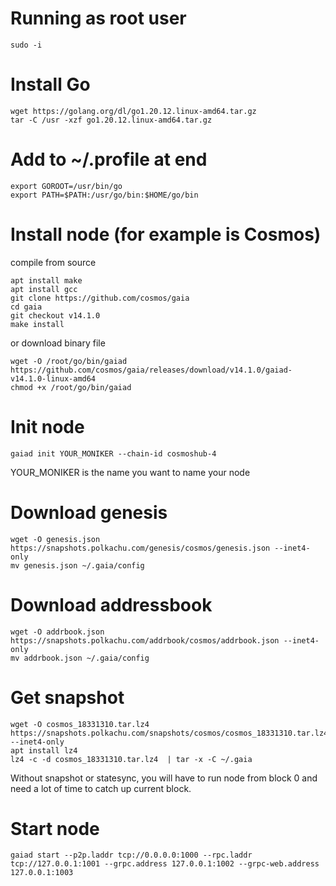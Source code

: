 # Running as root user
`sudo -i`

# Install Go
```
wget https://golang.org/dl/go1.20.12.linux-amd64.tar.gz
tar -C /usr -xzf go1.20.12.linux-amd64.tar.gz
```

# Add to ~/.profile at end
```
export GOROOT=/usr/bin/go
export PATH=$PATH:/usr/go/bin:$HOME/go/bin
```

# Install node (for example is Cosmos)
compile from source
```
apt install make
apt install gcc
git clone https://github.com/cosmos/gaia
cd gaia
git checkout v14.1.0
make install
```
or download binary file
```
wget -O /root/go/bin/gaiad https://github.com/cosmos/gaia/releases/download/v14.1.0/gaiad-v14.1.0-linux-amd64
chmod +x /root/go/bin/gaiad
```

# Init node
```
gaiad init YOUR_MONIKER --chain-id cosmoshub-4
```
YOUR_MONIKER is the name you want to name your node

# Download genesis
```
wget -O genesis.json https://snapshots.polkachu.com/genesis/cosmos/genesis.json --inet4-only
mv genesis.json ~/.gaia/config
```

# Download addressbook
```
wget -O addrbook.json https://snapshots.polkachu.com/addrbook/cosmos/addrbook.json --inet4-only
mv addrbook.json ~/.gaia/config
```

# Get snapshot
```
wget -O cosmos_18331310.tar.lz4 https://snapshots.polkachu.com/snapshots/cosmos/cosmos_18331310.tar.lz4 --inet4-only
apt install lz4
lz4 -c -d cosmos_18331310.tar.lz4  | tar -x -C ~/.gaia
```
Without snapshot or statesync, you will have to run node from block 0 and need a lot of time to catch up current block.

# Start node
`gaiad start --p2p.laddr tcp://0.0.0.0:1000 --rpc.laddr tcp://127.0.0.1:1001 --grpc.address 127.0.0.1:1002 --grpc-web.address 127.0.0.1:1003`
